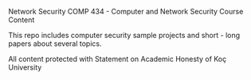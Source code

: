 Network Security
COMP 434 - Computer and Network Security Course Content

This repo includes computer security sample projects and short - long papers about several topics. 

All content protected with Statement on Academic Honesty of Koç University 


